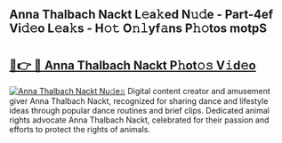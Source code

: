 ## Anna Thalbach Nackt L𝚎a𝚔ed N𝚞𝚍e - Part-4ef Vi𝚍𝚎o L𝚎a𝚔s - H𝚘𝚝 O𝚗𝚕yf𝚊ns P𝚑𝚘tos motpS

# <h2><a href="http://kf5tbl9.oniu.top/?m=Anna+Thalbach+Nackt">🔗👉 🔴 Anna Thalbach Nackt P𝚑ot𝚘𝚜 V𝚒d𝚎o</a></h2>

[![Anna Thalbach Nackt Nu𝚍e𝚜](https://i.imgur.com/0qMVB7G.gif)](http://kf5tbl9.oniu.top/?m=Anna+Thalbach+Nackt)
Digital content creator and amusement giver Anna Thalbach Nackt, recognized for sharing dance and lifestyle ideas through popular dance routines and brief clips. Dedicated animal rights advocate Anna Thalbach Nackt, celebrated for their passion and efforts to protect the rights of animals.  
